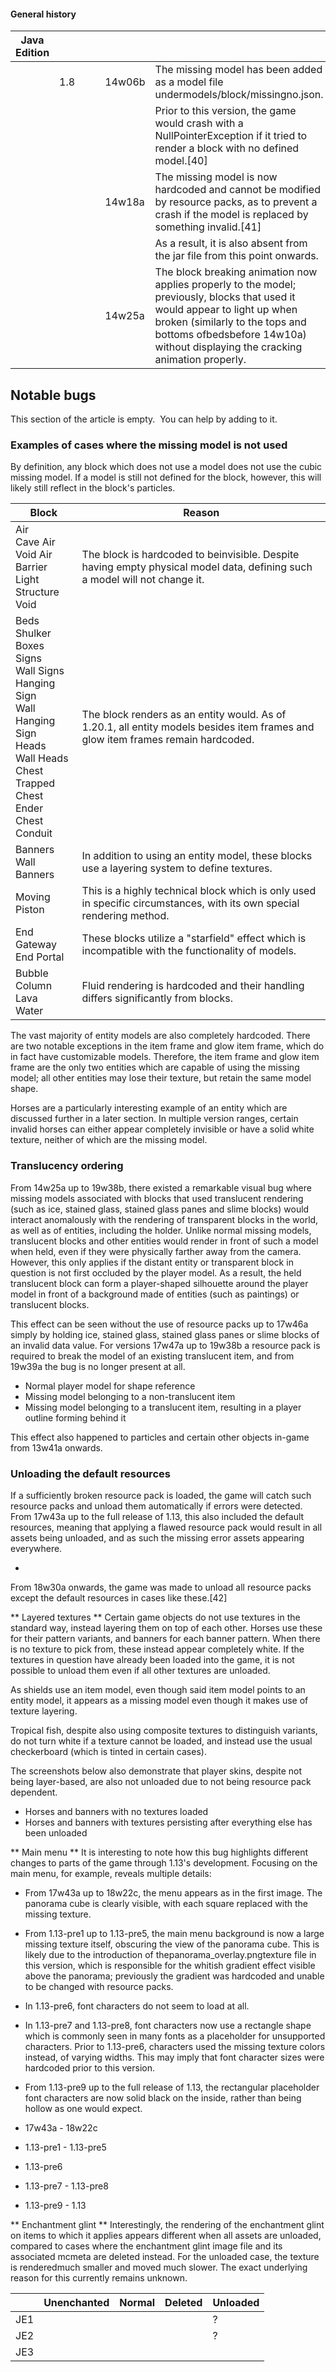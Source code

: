 #### General history
| Java Edition |     |  |  |        |                                                                                                                                                                                                                                                  |
|--------------|-----|--|--|--------|--------------------------------------------------------------------------------------------------------------------------------------------------------------------------------------------------------------------------------------------------|
|              | 1.8 |  |  | 14w06b | The missing model has been added as a model file undermodels/block/missingno.json.                                                                                                                                                               |
|              |     |  |  |        | Prior to this version, the game would crash with a NullPointerException if it tried to render a block with no defined model.[40]                                                                                                                 |
|              |     |  |  | 14w18a | The missing model is now hardcoded and cannot be modified by resource packs, as to prevent a crash if the model is replaced by something invalid.[41]                                                                                            |
|              |     |  |  |        | As a result, it is also absent from the jar file from this point onwards.                                                                                                                                                                        |
|              |     |  |  | 14w25a | The block breaking animation now applies properly to the model; previously, blocks that used it would appear to light up when broken (similarly to the tops and bottoms ofbedsbefore 14w10a) without displaying the cracking animation properly. |

## Notable bugs

  

This section of the article is empty. 
You can help by adding to it.


### Examples of cases where the missing model is not used
By definition, any block which does not use a model does not use the cubic missing model. If a model is still not defined for the block, however, this will likely still reflect in the block's particles.

| Block                                                                                                                                                                        | Reason                                                                                                                           |
|------------------------------------------------------------------------------------------------------------------------------------------------------------------------------|----------------------------------------------------------------------------------------------------------------------------------|
| Air<br/>Cave Air<br/>Void Air<br/>Barrier<br/>Light<br/>Structure Void<br/>                                                                                                  | The block is hardcoded to beinvisible. Despite having empty physical model data, defining such a model will not change it.       |
| Beds<br/>Shulker Boxes<br/>Signs<br/>Wall Signs<br/>Hanging Sign<br/>Wall Hanging Sign<br/>Heads<br/>Wall Heads<br/>Chest<br/>Trapped Chest<br/>Ender Chest<br/>Conduit<br/> | The block renders as an entity would. As of 1.20.1, all entity models besides item frames and glow item frames remain hardcoded. |
| Banners<br/>Wall Banners<br/>                                                                                                                                                | In addition to using an entity model, these blocks use a layering system to define textures.                                     |
| Moving Piston<br/>                                                                                                                                                           | This is a highly technical block which is only used in specific circumstances, with its own special rendering method.            |
| End Gateway<br/>End Portal<br/>                                                                                                                                              | These blocks utilize a "starfield" effect which is incompatible with the functionality of models.                                |
| Bubble Column<br/>Lava<br/>Water<br/>                                                                                                                                        | Fluid rendering is hardcoded and their handling differs significantly from blocks.                                               |

The vast majority of entity models are also completely hardcoded. There are two notable exceptions in the item frame and glow item frame, which do in fact have customizable models. Therefore, the item frame and glow item frame are the only two entities which are capable of using the missing model; all other entities may lose their texture, but retain the same model shape.

Horses are a particularly interesting example of an entity which are discussed further in a later section. In multiple version ranges, certain invalid horses can either appear completely invisible or have a solid white texture, neither of which are the missing model.

### Translucency ordering
From 14w25a up to 19w38b, there existed a remarkable visual bug where missing models associated with blocks that used translucent rendering (such as ice, stained glass, stained glass panes and slime blocks) would interact anomalously with the rendering of transparent blocks in the world, as well as of entities, including the holder. Unlike normal missing models, translucent blocks and other entities would render in front of such a model when held, even if they were physically farther away from the camera. However, this only applies if the distant entity or transparent block in question is not first occluded by the player model. As a result, the held translucent block can form a player-shaped silhouette around the player model in front of a background made of entities (such as paintings) or translucent blocks.

This effect can be seen without the use of resource packs up to 17w46a simply by holding ice, stained glass, stained glass panes or slime blocks of an invalid data value. For versions 17w47a up to 19w38b a resource pack is required to break the model of an existing translucent item, and from 19w39a the bug is no longer present at all.

- Normal player model for shape reference
- Missing model belonging to a non-translucent item
- Missing model belonging to a translucent item, resulting in a player outline forming behind it

This effect also happened to particles and certain other objects in-game from 13w41a onwards.

### Unloading the default resources
If a sufficiently broken resource pack is loaded, the game will catch such resource packs and unload them automatically if errors were detected. From 17w43a up to the full release of 1.13, this also included the default resources, meaning that applying a flawed resource pack would result in all assets being unloaded, and as such the missing error assets appearing everywhere.

- 

From 18w30a onwards, the game was made to unload all resource packs except the default resources in cases like these.[42]

** Layered textures **
Certain game objects do not use textures in the standard way, instead layering them on top of each other. Horses use these for their pattern variants, and banners for each banner pattern. When there is no texture to pick from, these instead appear completely white. If the textures in question have already been loaded into the game, it is not possible to unload them even if all other textures are unloaded.

As shields use an item model, even though said item model points to an entity model, it appears as a missing model even though it makes use of texture layering.

Tropical fish, despite also using composite textures to distinguish variants, do not turn white if a texture cannot be loaded, and instead use the usual checkerboard (which is tinted in certain cases).

The screenshots below also demonstrate that player skins, despite not being layer-based, are also not unloaded due to not being resource pack dependent.

- Horses and banners with no textures loaded
- Horses and banners with textures persisting after everything else has been unloaded

** Main menu **
It is interesting to note how this bug highlights different changes to parts of the game through 1.13's development. Focusing on the main menu, for example, reveals multiple details:

- From 17w43a up to 18w22c, the menu appears as in the first image. The panorama cube is clearly visible, with each square replaced with the missing texture.
- From 1.13-pre1 up to 1.13-pre5, the main menu background is now a large missing texture itself, obscuring the view of the panorama cube. This is likely due to the introduction of thepanorama_overlay.pngtexture file in this version, which is responsible for the whitish gradient effect visible above the panorama; previously the gradient was hardcoded and unable to be changed with resource packs.
- In 1.13-pre6, font characters do not seem to load at all.
- In 1.13-pre7 and 1.13-pre8, font characters now use a rectangle shape which is commonly seen in many fonts as a placeholder for unsupported characters. Prior to 1.13-pre6, characters used the missing texture colors instead, of varying widths. This may imply that font character sizes were hardcoded prior to this version.
- From 1.13-pre9 up to the full release of 1.13, the rectangular placeholder font characters are now solid black on the inside, rather than being hollow as one would expect.

- 17w43a - 18w22c
- 1.13-pre1 - 1.13-pre5
- 1.13-pre6
- 1.13-pre7 - 1.13-pre8
- 1.13-pre9 - 1.13

** Enchantment glint **
Interestingly, the rendering of the enchantment glint on items to which it applies appears different when all assets are unloaded, compared to cases where the enchantment glint image file and its associated mcmeta are deleted instead. For the unloaded case, the texture is renderedmuch smaller and moved much slower. The exact underlying reason for this currently remains unknown.

|     | Unenchanted | Normal | Deleted | Unloaded |
|-----|-------------|--------|---------|----------|
| JE1 |             |        |         | ?        |
| JE2 |             |        |         | ?        |
| JE3 |             |        |         |          |


